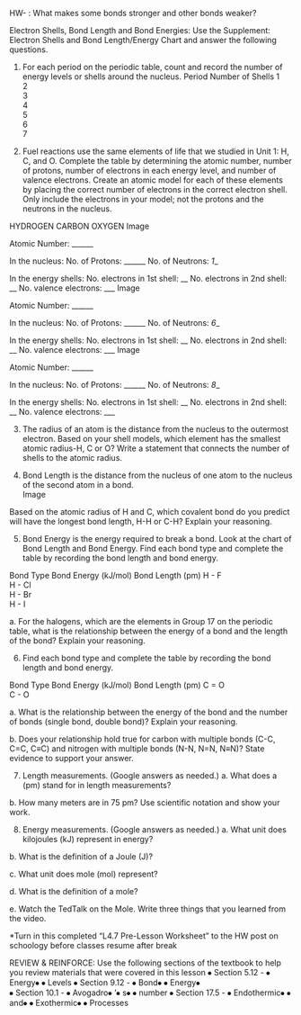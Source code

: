 
HW- : What makes some bonds stronger and other bonds weaker?

Electron Shells, Bond Length and Bond Energies:  Use the Supplement: Electron Shells and Bond Length/Energy Chart and answer the following questions.

1.	For each period on the periodic table, count and record the number of energy levels or shells around the nucleus.
Period	Number of Shells
1	
2	
3	
4	
5	
6	
7	

2.	Fuel reactions use the same elements of life that we studied in Unit 1:  H, C, and O. Complete the table by determining the atomic number, number of protons, number of electrons in each energy level, and number of valence electrons. Create an atomic model for each of these elements by placing the correct number of electrons in the correct electron shell. Only include the electrons in your model; not the protons and the neutrons in the nucleus.

HYDROGEN	CARBON	OXYGEN
Image

Atomic Number: ______

In the nucleus: 
No. of Protons: ______
No. of Neutrons: _1__

In the energy shells: 
No. electrons in 1st shell: __
No. electrons in 2nd shell: __
No. valence electrons: ___	Image

Atomic Number: ______

In the nucleus: 
No. of Protons: ______
No. of Neutrons: _6__

In the energy shells: 
No. electrons in 1st shell: __
No. electrons in 2nd shell: __
No. valence electrons: ___	Image

Atomic Number: ______

In the nucleus: 
No. of Protons: ______
No. of Neutrons: _8__

In the energy shells: 
No. electrons in 1st shell: __
No. electrons in 2nd shell: __
No. valence electrons: ___

3.	The radius of an atom is the distance from the nucleus to the outermost electron. Based on your shell models, which element has the smallest atomic radius-H, C or O? Write a statement that connects the number of shells to the atomic radius.


4.	Bond Length is the distance from the nucleus of one atom to the nucleus of the second atom in a bond.  
Image

Based on the atomic radius of H and C, which covalent bond do you predict will have the longest bond length, H-H or C-H? Explain your reasoning.




5.	Bond Energy is the energy required to break a bond. Look at the chart of Bond Length and Bond Energy.  Find each bond type and complete the table by recording the bond length and bond energy.

Bond Type	Bond Energy (kJ/mol)	Bond Length (pm)
H - F		
H - Cl		
H - Br		
H - I 		

a.	For the halogens, which are the elements in Group 17 on the periodic table, what is the relationship between the energy of a bond and the length of the bond? Explain your reasoning.  


6.	Find each bond type and complete the table by recording the bond length and bond energy.

Bond Type	Bond Energy (kJ/mol)	Bond Length (pm)
C = O		
C - O 		

a.	What is the relationship between the energy of the bond and the number of bonds (single bond, double bond)? Explain your reasoning.



b.	Does your relationship hold true for carbon with multiple bonds (C-C, C=C, C≡C) and nitrogen with multiple bonds (N-N, N=N, N≡N)? State evidence to support your answer.



7.	Length measurements. (Google answers as needed.)
a.	What does a (pm) stand for in length measurements?


b.	How many meters are in 75 pm? Use scientific notation and show your work.



8.	Energy measurements. (Google answers as needed.)
a.	What unit does kilojoules (kJ) represent in energy?


b.	What is the definition of a Joule (J)? 


c.	What unit does mole (mol) represent?


d.	What is the definition of a mole?


e.	Watch the TedTalk on the Mole.  Write three things that you learned from the video.





*Turn in this completed “L4.7 Pre-Lesson Worksheet” to the HW post on schoology before classes resume after break

REVIEW & REINFORCE:
Use the following sections of the textbook to help you review materials that were covered in this lesson
⦁	Section 5.12 - ⦁	Energy⦁	 ⦁	Levels
⦁	Section 9.12 - ⦁	Bond⦁	 ⦁	Energy⦁	 
⦁	Section 10.1 - ⦁	Avogadro⦁	’⦁	s⦁	 ⦁	number
⦁	Section 17.5 - ⦁	Endothermic⦁	 ⦁	and⦁	 ⦁	Exothermic⦁	 ⦁	Processes